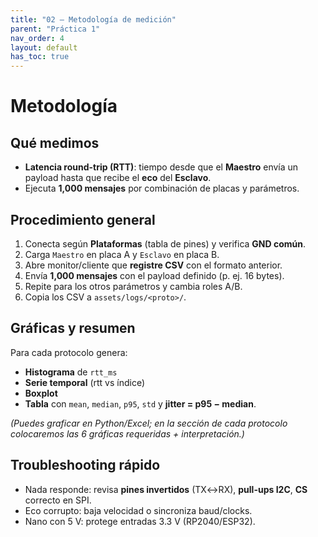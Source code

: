 ```yaml
---
title: "02 — Metodología de medición"
parent: "Práctica 1"
nav_order: 4
layout: default
has_toc: true
---
```


# Metodología

## Qué medimos

- **Latencia round-trip (RTT)**: tiempo desde que el **Maestro** envía un payload hasta que recibe el **eco** del **Esclavo**.  
- Ejecuta **1,000 mensajes** por combinación de placas y parámetros.

## Procedimiento general

1. Conecta según **Plataformas** (tabla de pines) y verifica **GND común**.  
2. Carga `Maestro` en placa A y `Esclavo` en placa B.  
3. Abre monitor/cliente que **registre CSV** con el formato anterior.  
4. Envía **1,000 mensajes** con el payload definido (p. ej. 16 bytes).  
5. Repite para los otros parámetros y cambia roles A/B.  
6. Copia los CSV a `assets/logs/<proto>/`.

## Gráficas y resumen

Para cada protocolo genera:

- **Histograma** de `rtt_ms`  
- **Serie temporal** (rtt vs índice)  
- **Boxplot**  
- **Tabla** con `mean`, `median`, `p95`, `std` y **jitter = p95 − median**.

*(Puedes graficar en Python/Excel; en la sección de cada protocolo colocaremos las 6 gráficas requeridas + interpretación.)*

## Troubleshooting rápido

- Nada responde: revisa **pines invertidos** (TX↔RX), **pull-ups I2C**, **CS** correcto en SPI.  
- Eco corrupto: baja velocidad o sincroniza baud/clocks.  
- Nano con 5 V: protege entradas 3.3 V (RP2040/ESP32).